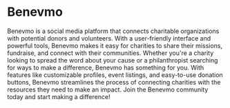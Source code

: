 # Benevmo

Benevmo is a social media platform that connects charitable organizations with potential donors and volunteers. With a user-friendly interface and powerful tools, Benevmo makes it easy for charities to share their missions, fundraise, and connect with their communities. Whether you're a charity looking to spread the word about your cause or a philanthropist searching for ways to make a difference, Benevmo has something for you. With features like customizable profiles, event listings, and easy-to-use donation buttons, Benevmo streamlines the process of connecting charities with the resources they need to make an impact. Join the Benevmo community today and start making a difference!
